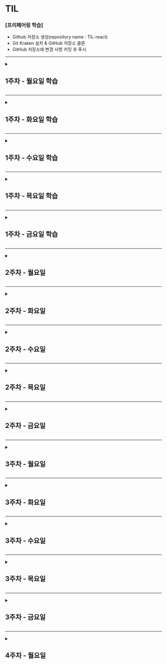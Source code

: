 # TIL

### [프리페어링 학습]

- Github 저장소 생성(repository name : TIL-react)
- Git Kraken 설치 & GitHub 저장소 클론
- GitHub 저장소에 변경 사항 커밋 후 푸시

---

<details>
<summary>

## 1주차 - 월요일 학습

</summary>
<div>

### [React 학습에 앞서 공부해야 할 것들]

학습 완료

### [Front-End 개발 학습 로드맵]

리액트 학습하면서 같이 학습해야 할 목록

- CSS Architecture 중 BEM
- Module Bundler 중 Webpack

### [프로그래밍 언어 환경]

- React는 최신 Javascript 언어를 적극적으로 사용

### [프레임워크를 사용하는 이유]

1. 모듈 프로그래밍

- 각 기능별로 JS 파일을 구분하기 때문에 코드 해석 및 유지보수가 편리하다.
- 각 JS 파일 내에 의존성 JS 파일을 참조하여 사용하기 때문에, HTML 파일 내에서는 최종 JS 파일 하나만 불러와 화면 로드 속도가 향상된다.

2. 컴포넌트 시스템

- 반복적인 또는 비슷한 내용의 컨텐츠의 경우 컴포넌트화 하면 재사용하기에 편리하다.(작업속도 향상, 유지보수 편리)

### [미숙한 ES6 문법 학습]

[Class]
기본 문법

```
class 클래스명 {
  // 생성자 함수
  constructor () {}
  // static method
  static 함수명 () {}
  // instance method
  함수명 () {}
}

또는 클래스 식으로도 표현 가능

const 변수명 = class {
  // 위와 동일
}
```

ES5와 ES6의 차이

```
// ES5
function Class1 () {
  console.log('생성자 함수 실행')
}
// static method
Class1.init() = function () {}
// instance method
Class1.prototype.open = function () {}
Class1.prototype.close = function () {}

// ES6
class Class1 {
  constructor () {
    console.log('생성자 함수 실행')
  }
  // static method(class method)
  static init () {}
  // instance method
  open () {}
  close () {}
}
```

비공개 데이터 관리 '심볼 + 게터/세터 활용'

```
let _bean = Symbol('bean');

class Coffee {
  constructor (bean) {
    this[_bean] = bean;
  }
  get pea () {
    return this[_bean];
  }
  set pea (new_bean) {
    this[_bean] = new_bean;
  }
}

const ros = new Coffee('rostring')
console.log(ros.bean) // undefined
console.log(ros.pea) // 'rostring'
```

Class 상속

```
class 클래스명 extends 참조할 클래스 {
  constructor (param) {
    // 상위 클래스에서 constructor가 있고 자신도 constructor가 있다면,
    // 반드시 상위 클래스의 constructor를 실행해야 한다.
    super()
  }

  // 상위 클래스와 동일한 이름의 인스턴스 메서드를 가지고 있을 경우
  // 메서드를 오버라이드 할 수 있음
  open () {
    // 상위 클래스의 open 메서드 실행
    super.open()
    console.log('하위 클래스의 open 메서드 실행')
  }
}
```

[정리]

- class는 중괄호({})를 사용하고, 콤마(,)를 사용하지 않는다.
- class 내부에 변수를 선언할 수 없다.
- class의 스태틱 메서드(클래스 메서드)는 클래스 객체를 생성하지 않고도 사용할 수 있다.
- class는 호이스트 되지 않는다.
- 관례적으로 \_(언더스코어)로 시작으로하는 변수명은 비공개(Private) 데이터를 의미한다.
- class를 참조할 때, 상위 클래스와 하위 클래스 모두 constructor가 있다면, 하위 클래스의 constructor에서 반드시 super()를 호출함으로써 상위클래스의 constructor를 실행시켜야 한다.
  </div>
  </details>

---

<details>
<summary>

## 1주차 - 화요일 학습

</summary>
<div>

### [ React 소개 ]

학습 완료

### [ React 러닝 다이어그램 ]

학습 완료

### [ React 컴포넌트와 요소 ]

React Component

```
// 함수형 컴포넌트
function App () {
  return <div>리액트 컴포넌트</div>
}

// 클래스형 컴포넌트
class App extends React.Component {
  render () {
    return (
      <div>리액트 컴포넌트</div>
    )
  }
}
```

React Element(JSX 사용)

```
var app = <App />
```

ReactDOM - rendering

```
// ReactDOM.render(가상DOM(React Element), 실제DOM)
ReactDOM.render(app, document.querySelector('#app'))
```

### [ React 컴포넌트 구조 이해 및 활용 ]

MenuListItem 컴포넌트 정의

```
function MenuListItem () {
  return <li>List Item</li>
}
```

MenuList 컴포넌트 정의 및 MenuList 컴포넌트 안에서 MenuListItem 컴포넌트 사용

```
function MenuList() {
  return <ul className="ediya-menu reset-list">
    <MenuListItem />
  </ul>
}
```

AppMain 컴포넌트 정의 및 AppMain 컴포넌트 안에서 MenuList 컴포넌트 사용

```
function AppMain() {
  return <main className="app-main">
    <h2 className="a11y-hidden">이디야 음료</h2>
    <MenuList />
  </main>
}
```

App 컴포넌트 정의 및 App 컴포넌트 안에서 AppMain 컴포넌트를 사용

```
function App() {
  return <AppMain />
}
```

[정리]

1. 컴포넌트는 JSX 문법을 사용
2. 함수형 컴포넌트 내에서 요소를 return 할 때 개행을 위해 괄호 사용 가능

### [ React 컴포넌트와 전달 속성(props) ]

컴포넌트에 커스텀 속성을 전달

```
<MenuListItem image="이미지경로" caption="캡션">
```

함수의 매개변수로 속성을 바인딩

```
function MenuListItem (props) {
  console.log(props) // {image: '이미지경로', caption: '캡션'}
  return (
    <li>
      <figure>
        <img src={props.image} />
        <figcaption>{props.caption}</figcaption>
      </figure>
    </li>
  )
}
```

### [ React 프로젝트 생성 with CRA ]

학습 완료

### [ React 프로젝트 디렉토리 구조 - CRA ]

1. public : 정적 리소스 디렉토리

- manifest.json : 웹 앱을 사용자의 장치에 설치할 때 사용되는 메타 데이터를 제공
- index.html : React앱의 기본 템플릿, public 폴더 URL은 %PUBLIC_URL%로 표현할 수 있다

2. src : 애플리케이션 개발 디렉토리

- index.js : React 앱의 엔트리(entry, 시작이 되는) 파일
- App.js : React 컴포넌트 파일

#

[질문]

1. 일반적으로 화살표 함수의 문법은 아래와 같이 식 또는 문으로 표현할 수 있는데

```
const fn1 = () => {
  statement
}
const fn2 = () => express
```

아래 예제 코드를 보니까

```
<ul>
  {
    array.map(item => (
      <li>...</li>
    ))
  }
</ul>
```

const fn1 = () => () 이런식으로 작성이 되어있는데,
이는 요소가 길어질 경우 개행을 하기 위한 목적인 것은 알겠는데
그럼 이 경우에는 '문(statement)'이 아닌 '식(express)' 인가요?

2. JSX에서는 컨텐츠가 없으면 빈 요소가 아닌 경우에도 빈 요소처럼 표현할 수 있는건가요?

```
<div>
  // <i className="icon icon-close"></i>
  <i className="icon icon-close" />
</div>
```

</div>
</details>

---

<details>
<summary>

## 1주차 - 수요일 학습

</summary>
<div>

### [ VS Code 개발 도구 확장 ]

- Prettier
- Formatting Toggle
- React Snippets
- React Pure To Class
- Auto Import
- Import Cost
- Auto Complete
- Bracket Pair Colorizer2
- Color Highlight & Manager
- Image preview
- Translator

### [ 미숙한 ES6 학습 - Promise ]

프로미스?

```
- 프로미스 객체는 비동기 작업이 맞이할 미래의 성공 또는 실패와 그 결과 값을 나타낸다
- 프로미스는 매개변수로 resolve와 reject을 받는다
- 비동기 작업이 제대로 이행된다면 resolve를 호출하고, 어떠한 이유로 에러가 발생한다면 reject를 호출한다.
```

프로미스 생성자, new 생성자로 생성한다

```
const 변수명 = new Promise((resolve, reject)=>{});
```

프로미스의 상태값

```
fending(대기)   : 연산이 이행되거나 거부되지 않은 상태
fulfilled(이행) : 연산이 성공적으로 실행된 상태
rejected(거부)  : 연산이 어떠한 이유로 실패한 상태
```

프로미스 메서드

```
Promise.all(iterable)
: 다수의 프로미스를 병렬처리 할 수 있다
: 모든 프로미스가 성공했을 경우 모든 프로미스 연산이 끝난 후에 각 프로미스들의 값들로 이루어진 이행 값을 반환한다.
: 중간에 실패한 프로미스 연산이 있을 경우 실패한 프로미스를 즉시 반환한다.

Promise.race(iterable)
: 다수의 프로미스 중 가장 먼저 이행되거나 거절된 프로미스를 반환한다.

Promise.resolve()
: 주어진 이유로 이행하는 Promise 객체를 반환

Promise.reject()
: 주어진 이유로 거부하는 Promise 객체를 반환
```

프로미스 프로토타입 메서드(인스턴스 메서드)

```
Promise.prototype.then()
: 프로미스가 성공적으로 이행됐을 경우 resolve의 값을 받아 실행할 수 있다

Promise.prototype.catch()
: 프로미스가 어떠한 이유로 거부되었을 경우 reject이 값을 받아 실행할 수 있다

Promise.prototype.finally()
: 프로미스의 결과 여부와 관계 없이 프로미스가 처리되면 콜백 함수 실행
```

프로미스 체인(Promise Chain) : 이행된 결과에 대해 연속적인 프로미스 실행

```
const promise = new Promise((resolve, reject)=> {
  resolve(1) // 이행(fulfilled) 상태라 가정하여 resolve 함수를 호출하고 숫자 1을 넘겨줌
})

promise.then(res => {
  console.log(res) // 1, 프로미스 객체의 resolve 함수에서 전달된 값
  return (res + 1)
}).then(res => {
  console.log(res) // 2, 첫번째 then()에서 return된 결과 값
  return (res + 1)
}).then(res => {
  console.log(res) // 3, 두번째 then()에서 return된 결과 값
})
```

프로미스 체인 작업 중 에러가 발생할 경우 처리는 catch() 한 번 작성하면 된다

```
promise.then(res => {
  console.log(res) // 1, 프로미스 객체의 resolve 함수에서 전달된 값
  return (res + 1)
}).then(res => {
  throw Error('두번째 then()에서 에러 발생')
}).then(res => {
  console.log(res) // 3, 두번째 then()에서 return된 결과 값
}).catch(error => {
  console.log(error)
}).finally(() => {
  console.log('콜백 함수 실행')
})

// 1
// Error: '두번째 then()에서 에러 발생'
// 콜백 함수 실행
```

예제 - Promise.all() - 모두 성공

```
const promise = new Promise((resolve, reject)=> {
  resolve(1)
})
const promise2 = new Promise((resolve, reject)=> {
  resolve(2)
})
const promise3 = new Promise((resolve, reject)=> {
  resolve(3)
})
const promiseAll = Promise.all([promise, promise2, promise3])

promiseAll.then(res => {
  console.log(res) // [1,2,3]
})
```

예제 - Promise.all() - 중간 실패

```
const promise = new Promise((resolve, reject)=> {
  resolve(1)
})
const promise2 = new Promise((resolve, reject)=> {
  reject('실패!')
})
const promise3 = new Promise((resolve, reject)=> {
  resolve(3)
})
const promiseAll = Promise.all([promise, promise2, promise3])

promiseAll.then(res => {
  console.log(res)
}).catch(err => {
  console.log(err)
})

// '실패!'
```

예제 - Promise.race() - 모두 성공 일 경우

```
const promise = new Promise((resolve, reject)=> {
  setTimeout(()=>{
    resolve('0.002초')
  },1002)
})
const promise2 = new Promise((resolve, reject)=> {
  setTimeout(()=>{
    resolve('0.001초')
  },1001)
})
const promise3 = new Promise((resolve, reject)=> {
  setTimeout(()=>{
    resolve('0.003초')
  },1003)
})
const promiseRace = Promise.race([promise, promise2, promise3])

promiseRace.then(res => {
  console.log(res)
}).catch(err => {
  console.log(err)
})

// 0.001초
```

예제 - Promise.race() - 실패 케이스가 있는 경우

```
const promise = new Promise((resolve, reject)=> {
  setTimeout(()=>{
    resolve('0.002초')
  },1002)
})
const promise2 = new Promise((resolve, reject)=> {
  setTimeout(()=>{
    resolve('0.001초')
  },1001)
})
const promise3 = new Promise((resolve, reject)=> {
  setTimeout(()=>{
    resolve('0.003초')
  },1003)
})
const promise4 = new Promise((resolve, reject)=> {
  setTimeout(()=>{
    reject('거절')
  },1000)
})
const promiseRace = Promise.race([promise, promise2, promise3, promise4])

promiseRace.then(res => {
  console.log(res)
}).catch(err => {
  console.log(err)
})

// '거절'
```

</div>
</details>

---

<details>
<summary>

## 1주차 - 목요일 학습

</summary>
<div></div>

## [ Virtual DOM ]

가상 DOM 구성과 원리

```
구성
- h.js (virtual-hyperscript) : 가상 DOM tree 생성
- createElement.js : 가상 DOM을 실제 DOM으로 생성하여 실제 DOM에 장착(mount)
- diff.js : 이전/이후 상태를 비교하여 변경사항이 있는지 체크
- patch.js : 변경사항이 발생한 DOM을 실제 DOM 다시 붙임
```

가상 DOM을 사용하는 이유

```
UI는 사용자의 요구에 따라 변해야 하는데, UI가 변경되기 위해 실제 DOM이 다시 렌더링 되는 과정은 컨텐츠가 많을수록 속도가 느려진다.
가상 DOM을 사용할 경우 '상태'를 이전과 비교하여 변경사항이 있으면 해당 부분의 실제 DOM만 업데이트(patch)하므로 보다 속도가 빠르다.
```

## [ JSX -> React 요소 ]

JSX란?

```
- JavaScript Syntax eXtension의 약자. 자바스크립트 언어의 확장
- 구문이 HTML과 유사하다.(HTMl의 문법을 따르는 것은 아님)
```

JSX -> React 요소
JSX는 HTML과 유사한 문법을 사용해 React Element(실제 요소는 아니고 자바스크립트 객체)를 만들 수 있도록 한다.

```
const reactEl = (
  <h1 className="title">리액트 엘리먼트</h1>
)
```

바벨은 JSX 코드를 컴파일하여 React Element 객체를 생성한다.
React는 이 객체를 읽어 들여 가상 DOM을 구성하고, 필요에 따라 실제 DOM에 장착(mount)하여 렌더링 될 수 있도록 한다

```
var headElement = React.createElement(
  'h1',
  { className: 'title' },
  '리액트 엘리먼트'
)
```

[ 정리 ]

- JSX는 필수는 아니지만 권고 사항 (편리성, 가독성)
- 리액트 엘리먼트는 '자바스크립트 객체'이다. DOM 요소가 아니다
- 리액트는 리액트 엘리먼트를 읽어 '가상 DOM'을 구성한다

## [미숙한 ES6 문법 학습 - fetch]

fetch란?

```
- Fetch API를 이용하면 Request나 Response와 같은 HTTP의 파이프라인을 구성하는 요소를 조작하는것이 가능하다.
- fetch() 메서드를 이용하는 것으로 비동기 네트워크 통신을 알기쉽게 기술할 수 있다.
```

fetch 기본 스펙

```
- fetch()로 부터 반환되는 Promise 객체는 HTTP error 상태(HTTP Statue Code : 404 | 500)를 reject하지 않는다.
  대신 ok 상태가 'false'인 'resolve'가 반환되며, 네트워크 장애나 요청이 완료되지 못한 상태에는 reject가 반환된다.

- 보통 fetch는 쿠키를 보내거나 받지 않는다.
- 쿠키를 전송하기 위해서는 자격증명(credentials) 옵션을 반드시 설정해야 한다.(기본 자격증명(credentials) 정책은 same-origin.)
```

fetch 문법

```
fetch(url, { init })
  .then(res => {
    if (res.ok) {
      // 통신 성공
    } else {
      // 통신 실패
    }
  })
  .catch(err => {
    // 네트워크 장애
  })
```

예제 - 자격 증명(credentials)이 포함된 Request 요청

```
fetch('https://example.com', {
  credentials: 'include' // 자격 증명이 포함된 인증서를 보내도록 할 경우
})

fetch('https://example.com', {
  credentials: 'same-origin' // 동일한 origin을 가지고 있을때만 자격증명을 전송하려고 할 경우
})
```

init options

```
method: 'GET' // GET, POST, PUT, DELETE....
headers: {
  'Content-Type': 'application/json'
}
mode: 'same-origin' // no-cors, cors, same-origin
cache: 'default' // default, no-cache, reload, force-cache, only-if-cached
credential: 'same-origin' // include, same-origin, omit
```

예제 - init options 사용

```
fetch(url, {
  method: 'GET',
  headers: {
    'Content-Type': 'image/jpeg'
  },
  mode: 'cors',
  cache: 'default'})
  .then(res => {
    if (res.ok) {
      console.log(res)
    } else {
      console.log('통신 실패')
    }
  })
  .catch(err => {
    throw Error('에러')
  })
```

</div>
</details>

---

<details>
<summary>

## 1주차 - 금요일 학습

</summary>
<div>

### [ 데이터 바인딩이란 ]

```
- React에서는 data를 state에 저장하여 사용한다
- 중괄호({})를 사용하여 HTML 코드에 데이터를 바인딩할 수 있다
- 문(statement)이 아닌 식(expression)을 사용해야 한다
```

### [ 콘텐츠 바인딩과 JavaScript 표현식 ]

```
- JSX 코드의 {}는 JavaScript 표현식을 연산한 '결과 값'을 바인딩한다.(식(Expression)은 항상 값을 반환하기 때문에)
```

### [ 속성 바인딩(style, className) ]

```
속성={데이터}

// 스타일을 직접 바인딩
<li style={{color: red; fontWeight: bold}}>...</li>

// 스타일을 객체로 바인딩
const listStyle = {
  color: red,
  fontWeight: bold
}
<li style={listStyle}>...</li>

// 클래스 동적 바인딩
const borderColor = 'red'
<li className={`bordered bordered-${borderColor}`}>...</li> // li.bordered.bordered-red
```

### [ 조건 문을 사용한 조건부 렌더링 (if, switch문) ]

if문

```
function conditionalRendering (isStrong = false) {
  if (condition) {
    return (
      <strong>리액트 학습하기</strong>
    )
  } else {
    return (
      '리액트 학습하기'
    )
  }
}

const App = (
  <p class="title">
    {conditionalRendering(true)}
  </p>
)
```

switch문

```
function conditionalRendering (count) {
  switch (count) {
    case 1:
      return (
        <p>케이스 1에 해당됩니다</p>
      )
    case 2:
      return (
        <p>케이스 2에 해당됩니다</p>
      )
    case 3:
      return (
        <p>케이스 3에 해당됩니다</p>
      )
    default:
      return (
        <p>디폴트에 해당됩니다</p>
      )
  }
}

function randomCount(number) {
  return number % 4 // 0,1,2,3
}

const App = (
  <div>
    {conditionalRendering(randomCount(Math.floor(100 * Math.random())))}
  </div>
)
```

### [ 조건 식을 사용한 조건부 렌더링 (3항식, 논리연산자) ]

3항식

```
const isList = false

const App = (
  <div>
    {
      isList ? (
        <ul>
          <li>리스트 요소를 반환합니다</li>
        </ul>
      ) : (
        <p>문단 요소를 반환합니다</p>
      )
    }
  </div>
)

```

논리연산자

```
const profile = {
  name: 'chanho',
  home: 'seoul'
}

function Introduce() {
  return (
    <p>{profile.name || '유저1'}</p>
    <p>{profile.home || `한국`}</p>
  )
}
```

### [ Array 객체의 map() 메서드를 활용한 리스트 렌더링 ]

```
const users = [
  {
    name: '찬호',
    home: '서울'
  },
  {
    name: '호찬',
    home: '대전'
  },
  {
    name: '한초',
    home: '대구'
  },
  {
    name: '초한',
    home: '부산'
  },
]

function UserList () {
  return (
    <ul>
      {
        users.map((user, index) => (
        <li key={index}>
        이름 : {user.name}
        사는 곳: {user.home}
        </li>
        ))
      }
    </ul>
  )
}
```

### [ JSX 사용시 주의할 점 ]

```
- 속성 이름은 camelCase를 사용
- 단, 접근성 속성은 hypen-case를 사용
- 콘텐츠가 없는 요소는 처럼 반드시 닫아(</>) 주어야 한다
- 기본적으로 루트 요소는 하나만 사용
- 불필요한 래핑 요소를 피하기 위해서는 아래와 같이 사용하면 된다
  1) import React from 'react'
     <React.Fragment></React.Fragment>

  2) import React, { Fragment } from 'react'
     <Fragment></Fragment>

```

[질문]
JSX를 이용해 리스트 렌더링시 key속성에 고유한 값을 부여하는 것은 필수인데,
여러 개의 배열을 각각 리스트 렌더링 했을 때 각 배열 리스트의 key값을 index로 주었을 경우 에러는 아니더라구요
이 고유한 값은 해당 배열 내에서만 고유한 값이면 문제는 없는걸까요?
고유한 값의 범위가 전체 프로젝트 내에서 인지 아니면 해당 페이지 혹은 배열 내에서 인지 궁금합니다~

</div>
</details>

---

<details>
<summary>

## 2주차 - 월요일

</summary>
<div>

### [ React 함수형 컴포넌트 ]

```
// 매개변수로 props를 전달받아 사용한다
function 함수형 컴포넌트 (props) {
  return (
    <p>{props.title}</p>
  )
}
```

### [ React 클래스 컴포넌트 ]

```
class 클래스컴포넌트 extends React.component {
  constructor(props) {
    super(props)
  }

  // render() 함수를 통해 JSX를 값을 리턴
  render() {
    return (
      ...JSX
    )
  }
}
```

### [ React 컴포넌트 import, export / props ]

컴포넌트 모듈을 내보낼 때

```
// app.js
function App () {
  return (
    ...JSX
  )
}

export default App
```

컴포넌트 모듈을 불러올 때

```
// index.js
import 'App' from './app.js'

function Main() {
  return (
    <App />
  )
}
```

함수형 컴포넌트 props

```
function 함수형컴포넌트(props) {
  return (
    <p>{props}</p>
  )
}
```

클래스 컴포넌트 props

```
import React, {component} from 'react'

class 클래스컴포넌트 extends component {
  render() {
    return (
      // 여기서 this는 클래스를 통해 생성된 인스턴스를 말한다
      <p>{this.props}</p>
    )
  }
}
```

컴포넌트에서 props뿐만 아니라 컨텐츠도 같이 넘겨줄 경우 바인딩 하는 방법
(레이아웃(틀)은 유지하고 일부 컨텐츠만 다르게 적용하고 싶을 때 편함)

```
// index.js

import 'App' from './app.js'

const title = '앱 타이틀'

function Main() {
  return (
    <App title={title}>
      <p>이 컨텐츠도 같이 넘겨줄게</p>
    </App>
  )
}
```

props.children로 전달된 컨텐츠 접근 가능

```
// app.js
import React, {component} from 'react'

export default class 클래스컴포넌트 extends component {
  render() {
    return (
      <React.Fragment>
        <h1>{this.props.title}</h1>
        {this.props.children}
      </React.Fragment>
    )
  }
}
```

[정리]

- 컴포넌트에 전달된 속성(props) 객체는 읽기 전용이다. (수정해서는 안 된다)

### [ React 컴포넌트 관리 (추출) ]

```
- 컴포넌트의 구조가 복잡한 경우 재사용성을 고려하여 잘게 나눠 컴포넌트화 하여 개발하는 것이 좋다
- 초기에는 불필요하게 느껴질 수 있지만, 앱 규모가 커질수록 효율성은 높아짐
```

### [ JavaScript 타입 검사 ]

```
- JavaScript는 동적 타입을 사용하는 프로그래밍 언어이기 때문에, 데이터 타입이 잘못 전달된 경우 오류가 아니다.(타입 검사 필요)
```

### [ PropTypes를 활용해 컴포넌트 props 검사 ]

- PropTypes 패키지는 앱 규모가 큰 경우에는 적합하지 않다.
- 규모가 큰 경우 Flow, TypeScript 사용을 권한다

```
// 패키지 불러오기
import React, {Component} from 'react'
import PropTypes from 'prop-types'

//
class 컴포넌트명 extends Component {
  const {속성1, 속성2, ... , 속성n} = this.props
  render() {
    return (
      ...JSX
    )
  }
}

// 컴포넌트 속성으로 PropTypes 객체를 생성
컴포넌트명.PropTypes = {
  // 속성1의 타입은 배열일 경우에만 통과
  속성1: PropTypes.array,
  // 속성2의 타입은 숫자이며 필수로 전달 받는 속성
  속성2: PropTypes.number.isRequired,
  ...
  속성n: 값,
}
```

### [ PropTypes 속성 기본 값 defaultProps 설정 ]

props의 기본 값 설정

- defaultProps 속성을 설정하면 됨

```
import React, { Component } from 'react'

const Worker = ({ name, career, onCareerUp, isLeave }) => (
  // ...
)

// props 기본 값 설정
Worker.defaultProps = {
  name: '찬호',
  career: 0,
  onCareerUp: () => console.log('커리어 업'),
  isLeave: true
}

export default Worker
```

클래스 필드 활용

- 클래스 컴포넌트는 클래스 필드 제안 문법을 사용할 수 있다
- static 구문 사용

```
class Worker extends Component {
  static PropTypes = {
    name: PropTypes.string.isRequired,
    career: PropTypes.number
  }

  static defaultProps = {
    name: '찬호',
    career: 0
  }
}
```

</div>
</details>

---

<details>
<summary>

## 2주차 - 화요일

</summary>
<div>

### [ 클래스 컴포넌트의 state란? ]

클래스 컴포넌트는 함수형 컴포넌트와 달리 다음과 같은 차이점이 있다

1. 자신만의 상태(state)와 라이프 사이클 훅(life cycle hook)을 가진다.
2. this 키워드 사용할 수 있다

클래스 컴포넌트에서 state값 설정하기

```
class App extends Component {
  constructor () {
    super()
    this.state = {
      data1: [],
      ...
    }
  }

  render() {
    return (
      <div>
        <p>{this.stats.data1}</p>
      </div>
    )
  }
}
```

클래스 필드(class field) 문법

```
class App extends Component {
  state = {
    data1: [],
    ...
  }

  render() {
    ...
  }
}
```

state값 변경하기

```
this.setState({
  key: value,
  ...
}, callback())
```

### [ 컴포넌트 라이프 사이클 훅(Life Cycle Hooks)이란? ]

라이프 사이클 3단계

```
1. 탄생(생성) - 마운팅(Mounting)
2. 성장(갱신) - 업데이팅(Updating)
3. 죽음(제거) - 언 마운팅(Unmounting)
```

알반적인 라이프 사이클 단계별 내용

```
1. 마운팅
constructor -> render -> componentDidMount

2. 업데이팅
constructor -> render -> componentDidUpdate

3. 언 마운팅
                         componentWillUnmount
```

### [ 생성 시점의 라이프 사이클 훅 ]

마운팅

```
constructor()
- 컴포넌트 생성 시점에 호출

static getDerivedStateFromProps(props, state) {
  return
}
- 전달된 상태 및 속성을 가져와 설정하는 시점에 호출
- 컴포넌트 상태(state)를 업데이트 할 수 있다

render()
- 컴포넌트 렌더링 시점에 호출

componentDidMount()
- DOM에 마운트 된 이후 시점에 호출
- 리액트 엘리먼트가 실제 DOM에 마운트 되었기 때문에, 실제 DOM에 접근 가능
- DOM을 수정하면 부작용이 있을 수 있음(state나 props에 변화와 관련 없이 DOM을 변경하기 때문에?)
```

상위 컴포넌트와 하위 컴포넌트의 생성 시점

```
- 상위 컴포넌트의 'render() 이후' ~ 'componentDidMount() 이전' 사이에 하위 컴포넌트의 생성이 시작되면서 하위 컴포넌트의 constructor()가 실행 된다.
- 하위 컴포넌트의 componentDidMount()까지 실행 완료 되면, 그 이후에 상위 컴포넌트의 componentDidMout()가 실행된다.
```

### [ 업데이트, 제거 시점의 라이프 사이클 훅 ]

업데이팅

```
static getDerivedStateFromProps()
- 위의 내용과 동일

shouldComponentUpdate(nextProps, nextState) { return boolean }
- 성능 최적화 용도로 사용 됨
- return값 true일 경우 렌더링, false일 경우 렌더링 취소

render() {}
- 위의 내용과 동일

getSnapshotBeforeUpdate(prevProps, prevState) { reutn ... }
- 컴포넌트 업데이트 전 스냅샷 가져오는 시점에 호출

componentDidUpdate () {}
- 컴포넌트 업데이트 이후 시점에 호출
```

언마운팅

```
componentWillUnmount() {}
- 컴포넌트 제거 예정 시점에 호출
```

### [ 오류 발생 시점의 라이프 사이클 훅 ]

오류가 발생하는 경우에만 호출되는 라이프 사이클 훅

```
static getDerivedStateFromError () { }
- '자손' 컴포넌트 오류 발생 시 호출
- 에러 발생시 state값을 변경하여 다른 JSX를 리턴하도록 조작할 수 있다
```

```
const ErrorComponent = () => { return JSX }
const noErrorComponent = () => { return JSX }

class LifeCycleHook extends Component {
  state = {
    hasError: false // 에러 상태를 나타내는 state, 기본값은 false로 설정
  }

  static getDerivedStateFromError(error) {
    // 에러 발생시 실행되므로 state값을 변경하여 리턴시킨다
    return { hasError = true }
  }

  render() {
    // state.hasError가 true이면 ErrorComponent를 렌더링하도록 분기처리
    if (this.state.hasError) {
      return <ErrorComponent />
    }
    return (
      return <noErrorComponent />
    )
  }
}
```

```
componentDidCatch (error, info) { }
- '자손' 컴포넌트 오류 발생 시 호출
- info 매개변수는 어떤 컴포넌트가 오류를 발생시켰는지에 대한 정보를 가진 componentStack 속성을 가진 객체이다
```

</div>
</details>

---

<details>
<summary>

## 2주차 - 수요일

</summary>
<div>

## [ React 이벤트 핸들링 ]

- 이벤트 속성 이름은 camelCase 문법을 사용

[ 추가 ]

- event.target : 이벤트의 발생 요소 (이벤트 버블링 요소에서 최말단에 해당되는 요소)
- event.currentTarget : 이벤트 생성 위치

## [ React 이벤트 핸들러와 this ]

클래스 컴포넌트 this 참조 방법1 -
.bind(this) 사용

```
class App extends Component {
  constructor () {
    super()
    this.method1 = this.method1.bind(this)
  }

  method1 (e) {
    console.log(this) // this === PreventBrowserDefaultAction {}
  }

  render() {
    return (
      <a href="https://google.com/" onClick={this.method1}>Google</a>
    )
  }
}

또는

class App extends Component {
  method1 (e) {
    console.log(this)
  }

  render() {
    return (
      <a href="https://google.com/" onClick={this.method1.bind(this)}>Google</a>
    )
  }
}

```

클래스 컴포넌트 this 참조 방법2 -
화살표 함수 표현식 사용

```
class App extends Component {
  method1 (e) {

  }

  render() {
    return (
      <a href="https://google.com/" onClick={(e) => this.method1(e)}>Google</a>
    )
  }
}
```

클래스 컴포넌트 this 참조 방법3 (강사님 선호) -
클래스 필드 문법 사용

```
class App extends Component {
  method1 = (e) => {

  }

  render() {
    return (
      <a href="https://google.com" onClick={this.method1}></a>
    )
  }
}
```

이벤트 핸들러와 인자 전달 방법1 (강사님 선호) -
이벤트 객체를 전달

```
<BaseButton
  onClick={ (e) => this.handleClick(id, e) }
>
  ...
</BaseButton>
```

이벤트 핸들러와 인자 전달 방법2 -
.bind(this, arguments)

```
<BaseButton
  onClick={ this.handleClick.bind(this, param) }
>
  ...
</BaseButton>
```

컴포넌트 통신

## [ React 컴포넌트 간 통신이 필요한 이유 ]

학습 완료

## [ 부모 컴포넌트와 자식 컴포넌트 사이의 props ⇌ callback ]

- 부모 컴포넌트는 자식 컴포넌트에게 props로 메서드를 전달
- 자식 컴포넌트는 전달받은 메서드를 실행하여 부모 컴포넌트에게 callback

## [ 복잡한 컴포넌트 트리 구조에서 props ⇌ callback의 문제 ]

- 컴포넌트 중첩이 복잡한 경우 해당 props와 callback을 사용하지 않더라도 각 컴포넌트마다 설정 해줘야 하기 때문에 복잡해진다.

## [ 상태 관리를 효율적으로 관리하기 위한 방법 Context, React Redux ]

복잡한 컴포넌트에서 props와 callback해결책

- Context : 컴포넌트를 재사용할 수 없기 때문에 필요한 경우가 아니면 다른 방법을 사용해야 한다
- State 관리 라이브러리 'Redux' : 공통 저장소를 두고 각 컴포넌트에서 가져다 쓰는 방법

</div>
</details>

---

<details>
<summary>

## 2주차 - 목요일

</summary>
<div>

### [Context의 Provider, Consumer를 사용한 데이터 공유]

- props 전달의 문제점  
  : 컴포넌트의 중첩이 많을 수록 하위 컴포넌트로 prop를 전달하고 상위 컴포는트로 콜백하는 것이 복잡해 짐  
  : Context를 사용하면 전달하고자 하는 props를 가지고 있는 공급자(Provider)역할 컴포넌트와,  
   해당 props를 사용하고자 하는 수요자(Consumer)역할 컴포넌트에서만 작업하면 된다.

```
import React, { Component, createContext } from 'react'

// createContext 객체를 활용하여 context를 생성, ()는 기본값 설정
const AuthContext = createContext(false)

class App extends createContext {
  state = {
    authentification: true
  }

  render() {
    return (
      // 공급자 역할, 전달하고자 하는 props는 value 속성을 사용
      <AuthContext.Provider value={this.state.authentification}>
        <MenuBar />
      </AuthContext>
    )
  }
}

// 수요자가 아닌 컴포넌트는 전달 과정 불 필요.
const MenuBar = () => (
  <SignIn />
)

const SignIn = () => {
  <AuthContext.Consumer>
    {
      // 매개변수로 context를 전달 받음
      (context) => {
        ...
      }
    }
  </AuthContext.Consumer>
}
```

### [Context 모듈을 활용해 개별 컴포넌트에서 데이터 공유]

- Context 또한 별도의 파일로 구분하면 유지보수에 좋음

```
// AuthContext.js

import React, {createContext} from 'react'

export const authContext = {
  isAuth: false,
  signIn = () => { ... }
}

export default createContext(authContext)
```

공급자

```
// App.js
import React, {Component} from 'react'
import AuthContext from './context/AuthContext'

class App extends Component {
  state = {
    authentification: true
  }
  logIn = () => {
    ...
  }
  render() {
    return (
      <AuthContext.Provider value={{ isAuth: this.state.authentification, signIn: this.logIn }}>
        <MenuBar />
      </AuthContext.Provider>
    )
  }
}
```

수요자

```
// SignIn.js
import AuthContext from '../context/AuthContext'

const SignIn = () => (
  <AuthContext.Consumer>
    {
      ({isAuth, signIn}) => isAuth ?
        <div className="signed">로그인 됨</div> :
        <button type="button" onClick={() => signIn}>로그인</button>
    }
  </AuthContext.Consumer>
)
```

### [Context Type 활용]

클래스 컴포넌트와 Context

```
- 'context 객체'를 '클래스 컴포넌트의 스태틱(static) 속성'으로 지정해 활용하는 방법
- <Context.Consumer> 대신 this.context로 접근이 가능하다
```

```
import AuthContext from '../context/AuthContext'

class Signin extends Component {
  static contextType = AuthContext

  render() {
    const {isAuth, signIn} = this.context
    return (
      isAuth ?
        <div className="signed">로그인 됨</div>
        <button type="button" onClick={() => signIn}>로그인</button>
    )
  }

}
```

</div>
</details>

---

<details>
<summary>

## 2주차 - 금요일

</summary>
<div>

## [ 헤딩 레벨(Heading Level) ]

- 크롬 익스텐션 : tota11y

```
- 웹 페이지 접근성에 대한 정보 제공
- 접근성이 지켜지지 않는 부분에 대해서 경고 메세지 제공
```

- 라이브러리 : tenon-io/tenon-ui

```
import { Heading } from '@tenon-io/tenon-ui'

// 레벨1
<Heading.H>최상단 레벨</Heading.H>

<Heading.LevelBoundary>
  // 레벨2
  <Heading.H>상단 레벨</Heading.H>
  <Heading.LevelBoundary>
    // 레벨3
   <Heading.H>하위 레벨</Heading.H>
  </Heading.LevelBoundary>
</Heading.LevelBoundary>
</Heading.H>
```

## [ 히든 콘텐츠(Hidden Contents) ]

- a11yHidden style example : 화면상으로 보이지는 않지만, 스크린리더로 접근 가능하도록

```
overflow: hidden;
position: absolute;
clip: rect(0, 0, 0, 0);
width: 1px; // for Screen Reader
height: 1px;
margin: -1px;
border: 0;
padding: 0;
```

- React를 사용한다면 class 속성으로 style을 적용해도 되지만, 컴포넌트화 하는 것도 방법이다.

## [ 버튼 컴포넌트(Button Component) ]

```
- 버튼의 기능을 하는 요소는 <div>, <img> 요소와 같은 포커스로 접근이 안 되는 컨텐츠를 사용해서는 안 된다.(스크린리더에서 접근 불가)

- 스크린리더에서 버튼에 접근했을 때, 버튼의 역할, 컨텐츠 정보 등을 제공해야 한다
```

## [ 사용에 주의가 필요한 HTML 표준 문법 ]

```
- <li>요소는 오직 <ol>,<ul>요소의 자식요소로써 사용할 수 있다

- <caption>요소를 <table>요소의 첫번째 자식요소로 배치해야 한다.

- <figcaption>요소는 오직 <figure>요소의 자식요소로써 사용할 수 있다.
```

## [ 접근성 자동 검사 (React-axe) ]

- 라이브러리 : react-axe

```
$ npm i -D react-axe
```

예제

```
import React from 'react'
import ReactDOM from 'react-dom'
import axe from 'react-axe'

// 개발환경에서 확인 후 수정해야 하므로 배포환경이 아닌 경우 동작하도록 설정
if (process.env.NODE_ENV !== 'production') {
  axe(React, ReactDOM, 1000)
}

ReactDOM.render(<App />, document.getElementById('root'));
```

</div>
</details>

---

<details>
<summary>

## 3주차 - 월요일

</summary>
<div>

### [ 시작하기 ]

- cra-template-ko-craco 커스텀 템플릿을 사용하여 프로젝트 시작하기

### [ 문서 헤드 구성 ]

- .env (환경 변수 파일)

```
- 환경 변수란? 특정 프로세스를 위한 '키=값' 형태의 변수를 말한다.
```

- og (open graph)

```
- 오픈 그래프 프로토콜? 페이스북에서 처음 만들어졌으며, 웹사이트의 메타 데이터를 표기하는 방법 중 하나
- 공유 된 링크 사이트의 '미리보기' 정보를 제공한다.(제목, 설명, 이미지 등등...)
- 트위터는 자체적인 메타데이터 표기법을 사용하고 있음
- 코드상 메타 데이터 값을 수정했다하더라도, 애플리케이션에서 캐싱된 데이터를 참조할 수 있기때문에 변경이 되지 않은 것처럼 보일 수 있다(이는 캐시가 소멸되거나, 캐싱을 리로드 시켜야 한다)

<meta property="og:lang" content="ko-KR" />
<meta property="og:title" content="이디야(Ediya) UI ← React 실습" />
<meta property="twitter:title" content="이디야(Ediya) UI ← React 실습" />
<meta
  property="og:description"
  content="이듬 블렌디드 러닝 '이디야(Ediya) UI ← React 실습' 시연으로 제작한 결과물입니다."
/>
<meta property="og:image" content="%PUBLIC_URL%/assets/og-image.jpg" />
```

### [ 컴포넌트 디렉토리 구성 ]

- components, api 디렉토리 구성

### [ 컴포넌트 구성 Part 1 ]

- 동적으로 모듈 import()

```
- 필요에 따라 모듈을 import 할 수 있다
- 함수형 구문인 import()는 promise()를 반환한다.
- 계산된 모듈 이름을 사용할 수 있다

const modulePage = 'page.js';
import(modulePage)
  .then((module) => {
    module.default();
  });
```

예제

```
// 작업 환경이 '배포'환경 일 때, 모듈을 불러와서 사용하도록 설정
// '배포'환경이 아닌 경우에는 해당 모듈을 import 하지 않는다
if (process.env.NODE_ENV === 'production') {
  import('~/config/serviceWorker')
    .then(serviceWorker => serviceWorker.register)
    .catch(error => console.error(error.message))
}
```

- import 파일 경로 설정

```
import { AppHeader } from "~/components/AppHeader/AppHeader"

위와 같이 파일 경로에 '~'와 같은 임의의 경로를 사용하고 싶을 경우
jsconfig.json에서 해당 경로를 설정해 주면 된다.
```

예제

```
// jsconfig.json
{
  compilerOptions: {
    "baseUrl": "src",
    "paths": {
      "~/*": [
        "./*"
      ],
      ...
    }
  }
}
```

### [ 컴포넌트 구성 Part 2 ]

- AppHomeLink, AppNavigation, BeverageList, BeverageItem 컴포넌트
- 컴포넌트 스타일 관리

### [ 컴포넌트 props 디자인 ]

- '나머지 매개변수'와 '구조 분해 할당'을 사용한 props 바인딩
- 동적으로 컴포넌트 태그 설정하기

```
import { SubComponent } from './SubComponent.js'

<SubComponent
  // 상위 컴포넌트에서 props 전달하기
  wrapperProps={
    {
      as: 'h2',
      title: '래퍼'
      className: 'wrapper'
    }
  }
  href="/"
  className="content"
  title="컨텐츠"
  external>
  <p>이것도 같이 전달해줄게</p>
</SubComponent>
```

```
// SubComponent.js

const SubComponent = ({
  // 구조 분해 할당과 나머지 매개변수 활용
  // wrapperProps.as의 경우 별칭을 사용하였으며, TitleCase를 사용한 이유는 기존의 태그와 구분을 해야 하므로
  wrapperProps: {as: WrapperComponent, wrapperClassName, href, title, ...restWrapperProps},
  className,
  ...restContentProps
}) => {
  // 컴포넌트의 tag를 동적으로 설정(wrapperProps.as로 설정한 값으로 태그를 설정할 수 있다)
  <WrapperComponent
    ...restWrapperProps
    className={wrapperClassName}
  >
    <a
      {...restContentProps}
      className={className}
      href={href}
      title={title}
      target={external ? "_blank" : null}
      rel={external ? "noopenner noreferrer" : null}>
      <span className="a11yHidden" lang="en">
        EDIYA COFFEE
      </span>
    </a>
  </WrapperComponent>
}
```

- 전달 받은 props에 대한 기본값 설정하기

```
방법 1 - 바인딩 할 때, 조건처리

<a
  {...restContentProps}
  className={className || ''}
  href={href || '/'}
  title={title || '링크'}
  target={external ? "_blank" : null}
  rel={external ? "noopenner noreferrer" : null}>
  <span className="a11yHidden" lang="en">
    EDIYA COFFEE
  </span>
</a>
```

```
방법 2 - defaultProps 사용하기

SubComponent.defaultProps = {
  wrapperProps: {
    as: 'h1',
    title: 'wrapper'
  },
  title: 'content',
  href: '/'
}
```

[ 질문 ]

- 오프라인 수업에서 나머지 매개변수로 설정한 속성들을, 속성 중 가장 먼저 선언해야 한다고 하셨는데 무슨 이유였죠?

</div>
</details>

---

<details>
<summary>

## 3주차 - 화요일

</summary>
<div>

### [ AppNavigation 컴포넌트 이벤트 핸들링, 타임 컨트롤 ]

컨텐츠가 상태에 따라 show/hide 되는 경우 style 뿐만 아니라 hidden 속성도 같이 적용해줘야 한다.

```
-> hide style을 어떻게 적용했는지에 따라, 화면에 보이지 않을지라도 스크린리더에서 접근이 가능한 경우가 있다
-> 이러한 문제점을 방지하기 위해 컨텐츠를 hide 할 경우 hidden 속성도 같이 toggle 해 주어야 한다
```

### [ Context API → AppNavigation 리스트 렌더링 ]

- 컴포넌트의 props 설정 값은 해당 컴포넌트의 최상위 wrapper 컴포넌트의 속성으로 자동 적용됨.
- 전달한 속성과 컴포넌트 내부에 작업된 속성이 중복될 경우 나중에 선언된 것이 적용된다.

```
import SubComponent from './component/SubComponent.js'

<SubComponent id="전달한 아이디" title="전달한 타이틀" onClick="전달한 이벤트">
  ...
</SubComponent>
```

```
// SubComponent.js

export const SubComponent = () => {
  <button id="내부 아이디" type="button">
    버튼
  </button>
}
```

```
// 렌더링 된 실제 SubComponent

<button type="button" id="전달한 아이디" title="전달한 타이틀" onClick="전달한 이벤트">
  버튼
</button>
```

### [ 키보드 접근성 (ref, forwardRef, shouldComponentUpdate) 설정 ]

- 컨텐츠 show/hide 여부에 따라 불필요한 이벤트가 있을 경우에는 해당 이벤트를 제거해줘야 한다 (이 때, 해당 이벤트는 별도의 함수로 작업해야 함)

- ref는 사용을 자제해야 하며, 사용해야 하는 경우는 다음과 같다

```
1. 포커스, 텍스트 선택 영역, 미디어 재생 관리
2. 3rd Party 라이브러리 활용
3. 애니메이션 직접 처리

ref를 사용하기 전에 state를 사용하여 작업할 수 있는지, 또는 props와 callback 함수를 사용하여 구현할 수 있는지 고민해볼것
```

### [ 컴포넌트 참조 전달(forwardRef)과 개발 도구에서 이름 표시 설정 ]

- 학습 완료

[ 질문 ]

질문1) React.createContext(initValue)에서 초기값(initValue)으로 설정한 값은 사용할 수 없는건가요?

```
// 초기값 설정
const initValue = "hello react"
// 컨텍스트 생성
const MyContext = React.createContext(initValue)
```

제가 예상한 초기값 설정시 컨텍스트 작업

```
// 초기값을 설정했으므로 value를 따로 건네주지 않음
<MyContext.Provider>
  <App />
</MyContext.Provider>


<MyContext.Consumer>
  {
    (value) => {
      console.log(value) // undefined
    }
  }
</MyContext.Consumer>
```

제대로 동작하는 경우

```
// 정상 동작 : value로 initValue 건네줌
<MyContext.Provider value="initValue">
  <App />
</MyContext.Provider>

<MyContext.Consumer>
  {
    (value) => {
      console.log(value) // "hello react"
    }
  }
</MyContext.Consumer>
```

질문2) 학습 내용 질문은 아니고 강사님에게 조언을 듣고 싶은데, 이번에 미니 프로젝트를 따라 해보면서 느낀게 확실히 컨텐츠를 구현해보는게
부족한 부분이 어딘지 알고, 어려웠던 내용이 보다 이해가 잘 되고 기억에 잘 남는것 같습니다. 그래서 강의 예제 코드 이외에 어느정도 규모있는 토이프로젝트를 진행하면서 그 때 그 때 조금씩 배운 내용들을 적용해보고 싶은데, 지금보다 이론 학습 이후에 전체적인 내용을 학습하고 프로젝트를 만드는게 더 나을까요? 만약 프로젝트를 진행한다면 따라해보기에 추천해주실만한 사이트나 오픈 API가 있을까요~?? 나중에 답변주셔도 됩니다 :)

</div>
</details>

---

<details>
<summary>

## 3주차 - 수요일

</summary>
<div>

### [ React 훅(Hook) ]

#### useState() 훅을 활용한 상태 관리

```
- 훅(Hook)을 사용하면 함수형 컴포넌트에서도 클래스 컴포넌트에서만 사용할 수 있었던 state 등의 여러 리액트 기능을 사용할 수 있다.

- 훅(Hook)을 사용할 때는 반드시 다음 규칙에 따라야 한다
  1. React 함수형 컴포넌트 안에서만 사용
  2. 컴포넌트 안의 반복문 | 조건문 | 중첩된 함수 안에서 훅을 사용해서는 안 된다.
```

#### React 클래스 컴포넌트 → 함수형 컴포넌트로 전환 (상태 관리)

학습 완료

#### useEffect() 훅을 활용한 사이드 이펙트 처리

- useEffect(fn [, target])

```
- 함수형 컴포넌트의 useEffect() 훅은 라이프 사이클 훅을 하나의 API로 통합한 것이다.
- useEffect()는 전달 받은 함수를 'DOM 업데이트 이후 시점'에 실행
- 설정된 함수는 '컴포넌트 내부'에 위치해 있어서 state, props에 접근 가능하다.
- 컴포넌트 렌더링, 업데이트 이후 시점(componentDidMount, componentDidUpdae)에 빠짐없이 실행된다.
```

기본 예제

```
import React, {useEffect} from 'react'

function CountDown (props) {
  useEffect(()=>{
    ...
  })
}
```

컴포넌트 제거 이전 시점에서 코드 실행이 필요한 경우

```
useEffect(() => {
  ...
  return () => {
    컴포넌트 제거 되기 전(componentWillUnmount)에 실행됨.
  }
})
```

useEffect의 성능 이슈(모든 상태 변화에 반응하므로, 필요한 상태의 변화에만 실행되도록 설정하는 것이 좋다)

```
userEffect(() => {
  ...
}, [targetState])
```

#### useRef() 훅을 활용한 DOM 노드 접근/조작

- useRef() 훅은 실제 DOM 노드를 참조(Ref.)할 경우에 사용된다.
- 실제 DOM을 참조하는 것이기 때문에 컴포넌트 '라이프 사이클 훅'과는 관련이 없다.(컴포넌트가 다시 렌더링 되지 않는다)

#### useContext() 훅을 활용한 데이터 공유

```
import React, {useContext} from 'react'
import AuthContext from '../context/AuthContext'


function SingIn (props) {
  const authContext = useContext(AuthContext)
  const { isAuth, signIn} = authContext
  return (
    {
      isAuth ?
        <div>...</div> :
        <button onClick={()=>{signIn}}>...</button>
    }
  )
}
```

### [ 리스트 렌더링 & 컨텍스트 Part 2 ]

실습 완료

### [ 페이지 상단 스크롤 이동 ]

실습 완료

</div>
</details>

---

<details>
<summary>

## 3주차 - 목요일

</summary>
<div>

### [ 고차 컴포넌트(HOC, Higher-Order Component) ]

#### 고차 함수(HOF)란?

- 학습 완료

#### 고차 컴포넌트(HOC)란?

- 컴포넌트를 전달받아 컴포넌트를 반환하는 컴포넌트

```
// props의 children을 반환하는 컴포넌트 -> children으로 컴포넌트가 전달된다면 컴포넌트를 반환하는 컴포넌트가 됨
const Container = (props) => {
  return props.children
}

export default Container
```

```
import Container from '~/Container.js'

const App = () => {
  return (
    // children을 반환하므로 React.Fragment와 동일한 기능
    <Container>
      <Component1>
      <Component2>
    </Container>
  )
}
```

#### 사용자 정의 고차 컴포넌트

### [ Styled Component I ]

#### 스타일 라이브러리

- CSS in JS

```
- styled-components 라이브러리의 장점

1. CSS -> JavaScript : CSS로 작성된 스타일을 React에서 처리 가능한 JS 스타일 객체로 변경
2. 고유한 클래스명을 생성(클래스명이 중복되어 덮어써지는 문제가 없음, 중복 문제를 피하기 위해 클래스명을 길게 작성할 필요 없음)
3. 컴포넌트 안에서 CSS를 관리 (유지보수에 용이)
4. 간편한 동적 스타일링 가능
5. 벤더 프리픽스 자동 설정
```

#### Styled Components 기본 사용법

- 백틱(`) 기호를 사용하여 그 안에 스타일 작업

```
import styled from 'styled-components'

const Link = styled.a`
  CSS Style
`

또는

const Link = styled('a')`
  CSS Styled
`

```

#### Styled Components의 작동 원리 (ES6 태그 템플릿)

styled-components는 ES6 Tagged Templates 문법을 사용

#### props 적용

- 보간법(\${})을 사용하여 리액트 컴포넌트처럼 props를 전달받고 이를 사용하여 스타일링 할 수 있음

```
import styled from 'styled-components'

const AppButton = styled.a`
  pointer-events: ${(props) => props.notAllow ? 'none' : 'all'}
  또는
  pointer-events: ${({notAllow} => notAllow ? 'none': 'all')}
`

<AppButton >버튼 사용 가능</AppButton>
<AppButton notAllow>버튼 사용 불가</AppButton>

```

</div>
</details>

---

<details>
<summary>

## 3주차 - 금요일

</summary>
<div>

### [ HTML VS React 폼 컨트롤 ]

- React에서 폼 컨트롤 방식은 state 속성을 사용하며, 이 값은 setState()를 사용해서 업데이트 한다

```
import React, {Component} from 'react'

class InputComponent extends Component {
  // 컴포넌트 상태 설정
  state = {
    content: ''
  }
  // 입력 값을 받아 상태 업데이트
  handlerInput = (e) => {
    this.setState({
      content: e.target.value
    })
  }

  render () {
    return (
      <label>
        {this.props/label}
        <input
          type={this.props.type}
          value={this.state.content}
          onChange={e => this.handleInput(e)} />
      </label>
    )
  }

}

```

### [ AppInput 컴포넌트 ]

학습 완료

### [ React 폼 멀티플 컨트롤 핸들링 ]

- 하나의 핸들러에서 각 폼을 핸들링 하고 싶을 때, event.target & name 속성을 사용하자

```
class MultiControlInputs extends Component {
  state = {
    register: {
      email: '',
      password: ''
    }
  }

  handleChange = (e) => {
    // 이벤트를 실행시킨 요소의 name, value값을 구조 분해 할당
    const {name, value} = e.target
    // register라는 변수에 기존 state.register객체와 위에서 구조 분해 할당으로 생성한 name, value를 객체로 만들어 합성
    const register = Object.assign({}, this.state.register, {[name]: value})
    // 합성한 객체로 상태 업데이트
    this.setState({register})
  }

  render () {
    return (
      <Fragment>
        <input
          type="email"
          name="email"
          aria-label="계정 이메일"
          value={register.email}
          onChange={this.handleChange} />

        <input
          type="password"
          name="password"
          aria-label="계정 패스워드"
          value={register.password}
          onChange={this.handleChange} />
      </Fragment>
    )
  }
}
```

### [ 컨트롤 vs 언 컨트롤 컴포넌트, ref 속성 ]

- select 폼 핸들링

```
<select
  // selected와 동일
  value={this.state.value}
  // 옵션 선택시 동작
  onChange={this.handleChange}>
  <option value="op1">옵션1</option>
  <option value="op2">옵션2</option>
  <option value="op3">옵션3</option>
  <option value="op4">옵션4</option>
</select>
```

- multiple selected

```
state = {
  // 1개 이상의 값을 담아야 하므로 값은 배열 객체
  value: []
}

handleChange = (e) => {
  const options = Array.from(e.target.children)
  // 선택된 옵션들만 따로 필터링
  const selectedOptions = options.filter(option => option.selected)
  // value값만 따로 반환
  const selectedOptionsValue = selectedOptions.map(option => option.value)
  // 상태 업데이트
  this.setState({value : seletedOptionsValue})
}

<select
  // multiple 속성 값은 true로 설정
  multiple={true}
  value={this.state.value}
  onChange={this.handleChange}>
  <option value="op1">옵션1</option>
  <option value="op2">옵션2</option>
  <option value="op3">옵션3</option>
  <option value="op4">옵션4</option>
</select>
```

- Uncontrolled Component : 객체 참조(Ref)를 사용하여 접근하여야 한다

```
class FileInput extends Component {
  constructor (props) {
    super(props)
    // 'fileInput'이라는 이름으로 ref를 생성
    this.fileInput = React.createRef()
  }

  handleSubmit = (e) => {
    e.preventDefault()
    // this.fileInput으로 input 요소에 접근 가능
    console.log(this.fileInput.current.files[0].name)
  }

  render () {
    return (
      <form onSubmit={this.handleSubmit}>
        <label>
          <input
            type="file"
            ref={this.fileInput} />  input요소를 위에서 생성한 ref와 연결
        </label>
        <button type="submit">
      </form>
    )
  }
}
```

### [ React Context를 사용한 데이터 수정 코드 리뷰 ]

학습 완료

</div>
</details>

---

<details>
<summary>

## 4주차 - 월요일

</summary>
<div>

### [ 절대경로 임포트 (jsconfig.json 설정) ]

- 상대경로 대신 절대 경로를 사용하여 모듈 파일을 불러오는 방법 (VS Code)

```
// 프로젝트 루트 경로에 jsoconfig.json 파일을 생성
// src 폴더 내 파일을 기본 경로로 설정

{
  "compilerOptions": {
    "baseUrl": "src"
  },
  "include": ["src"]
}
```

### [ ReactComponent를 활용한 SVG 이미지 스타일링 & 애니메이션 ]

- SVG 파일을 React 프로젝트에서 사용할 경우 컴포넌트화 하여 사용할 수 있다.

```
<img> 태그를 사용하면 스타일링 및 애니메이션 적용에 제한이 있는데, 컴포넌트화 하면 문제 없음
```

### [ SCSS 사용하기 ]

- node-sass 패키지 설치

```
$ npm i node-sass
```

### [ CSS 모듈을 사용해 고유한 클래스 이름 생성(스타일 충돌 방지) ]

- 모듈을 사용하면 렌더링 하면서 고유한 클래스명을 생성하여 전역코드에 의해 오염될 우려가 없다

```
! filename.module.css과 같이 명명해야 모듈로 사용할 수 있다

// 예제
import style from './Button.module.css'

class Button extends Component {
  render() {
    return (
      <button className={style.button}>...</button>
    )
  }
}
```

- scss도 똑같이 사용 가능하다

### [ craco를 활용해 설정 덮어쓰기 (Sass 소스맵 설정) ]

학습 완료

### [ classNames() 유틸리티 모듈 활용 ]

- CSS 클래스 속성을 동적 또는 조건처리하여 결합할 수 있는 라이브러리

```
// 패키지 설치
$ npm i classnames
```

```
import classNames from 'classnames'

// class 추가
const MergeClasses = ['default-class', props.class]

// class 조건처리
const MergeClasses = ['default-class', {
  'is-active': condition1
  'is-disabled': condition2
  ...
}]
```

- 모듈 CSS에 적용

```
import classNames from 'classnames/bind'
import styles from './LecturerEditDialog.module.css'

const cx = classNames.bind(styles)

const ButtonComponent from Component {
  render() {
    const classes = cx({
      'dialog': true,
      'active': props.isActive
     })

    return (
      <button className={classes}></button>
    )
  }
}
```

### [ React 컴포넌트 / 유닛 테스트 디버깅 ]

- 학습 완료

</div>
</details>
